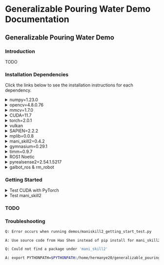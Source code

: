 # Generalizable Pouring Water Demo Documentation

## Generalizable Pouring Water Demo

### Introduction

TODO

### Installation Dependencies

Click the links below to see the installation instructions for each dependency.

<details>

<summary>numpy=1.23.0</summary>

NumPy, short for "Numerical Python," is a fundamental Python library that provides support for large, multi-dimensional arrays and matrices, as well as a collection of high-level mathematical functions to operate on these arrays. It serves as a cornerstone for numerical and scientific computing in Python, enabling efficient data manipulation, computation, and analysis. NumPy's array objects are more memory-efficient and faster than Python's built-in lists, making it a popular choice for tasks involving numerical data, such as data analysis, machine learning, and scientific research. Its versatility and extensive ecosystem of libraries make it an essential tool for data scientists, engineers, and researchers in various fields.

```bash
# Install numpy
pip install numpy
```

For more details, please refer to [numpy](https://numpy.org/).

</details>

<details>

<summary>opencv=4.8.0.76</summary>

OpenCV, or Open Source Computer Vision Library, is an open-source computer vision and machine learning software library widely used in various fields, including image and video processing, computer vision tasks, and robotics. It provides a comprehensive set of tools and functions for tasks such as image and video manipulation, object detection and tracking, facial recognition, and more. OpenCV is written in C++ and offers bindings for popular programming languages like Python, making it accessible to a broad community of developers and researchers for creating applications that involve visual data analysis and processing.

```bash
# Install opencv
pip install opencv-python
```

For more details, please refer to [opencv](https://opencv.org/).

</details>

<details>

<summary>mmcv=1.7.0</summary>

MMCV, short for "Multimodal Computing and Vision Library," is a fundamental and versatile library that serves as a cornerstone for computer vision research. It encompasses a wide range of essential functionalities, including image and video processing, image and annotation visualization, image transformation, support for various convolutional neural network (CNN) architectures, and high-quality implementations of common CUDA (Compute Unified Device Architecture) operations. By offering these comprehensive tools and capabilities, MMCV empowers researchers and developers to efficiently work on computer vision tasks, from data preprocessing and model development to performance optimization, making it an indispensable resource in the field of computer vision.

```bash
# Install mmcv
pip install -U openmim
mim install mmcv==1.7.0
```

```bash
# Check mmcv installation
pip show mmcv
```

For more details, please refer to [mmcv](https://github.com/open-mmlab/mmcv).

</details>

<details>

<summary>CUDA=11.7</summary>

NVIDIA CUDA (Compute Unified Device Architecture) is a parallel computing platform and application programming interface (API) developed by NVIDIA. It enables developers to harness the immense computational power of NVIDIA GPUs (Graphics Processing Units) for a wide range of tasks beyond traditional graphics rendering. CUDA allows programmers to write code that can execute in parallel on the GPU, making it well-suited for computationally intensive workloads such as scientific simulations, deep learning, and data processing. It provides a framework for creating highly efficient and scalable GPU-accelerated applications, making it a cornerstone technology in the field of high-performance computing and accelerating a wide range of scientific and industrial applications.

You can download CUDA from [here](https://developer.nvidia.com/cuda-toolkit), then install it according to the instructions. After installation, you can check the CUDA version by running the following commands:

```bash
export CUDA_PATH=/usr/local/cuda

# The following command should print a CUDA compiler version =11.7
${CUDA_PATH}/bin/nvcc --version

# The following command should output a valid gcc version
gcc --version

# Set CUDA environment variables because mani_skill2 soft-body simulation depends on only one GPU.
# Select the first CUDA device. Change 0 to other integer for other device.
export CUDA_VISIBLE_DEVICES=0
```

For more details, please refer to [CUDA](https://developer.nvidia.com/cuda-toolkit-archive).

</details>

<details>

<summary>torch=2.0.1</summary>

PyTorch, is an open-source machine learning library primarily developed by Facebook's AI Research lab (FAIR). It provides a flexible and efficient framework for building and training deep neural networks. Torch is particularly popular among researchers and practitioners in the fields of artificial intelligence and deep learning due to its dynamic computation graph, which makes it easier to define and modify complex neural network architectures. It also offers support for GPU acceleration, enabling faster training of deep learning models. PyTorch's user-friendly interface, extensive documentation, and active community make it a valuable tool for various machine learning tasks, including image and speech recognition, natural language processing, and reinforcement learning.

```bash
# Install torch 2.0.1 with CUDA 11.7 in conda[Recommended]
conda install pytorch torchvision torchaudio pytorch-cuda=11.7 -c pytorch -c nvidia
```

```bash
# Install torch 2.0.1 with CUDA 11.7 in pip[Not Recommended]
pip3 install torch torchvision torchaudio
```

For more details, please refer to [PyTorch](https://pytorch.org/).

</details>

<details>

<summary>vulkan</summary>

Vulkan is a high-performance, cross-platform graphics and compute API (Application Programming Interface) developed by the Khronos Group. It provides developers with low-level access to the GPU (Graphics Processing Unit), enabling them to efficiently leverage the full potential of modern graphics hardware. Vulkan offers greater control and flexibility compared to older graphics APIs like OpenGL, allowing for more efficient multi-threading, reduced driver overhead, and improved performance. It has gained popularity in the gaming and graphics development industry as it allows for better utilization of hardware resources, making it a preferred choice for creating visually stunning and high-performance applications and games on various platforms.

```bash
sudo apt-get install libvulkan1
sudo apt-get install vulkan-utils
vulkaninfo
```

For more details, please refer to [Vulkan](https://vulkan.lunarg.com/).

</details>

<details>

<summary>SAPIEN=2.2.2</summary>

SAPIEN is a state-of-the-art simulated environment designed for robotics research and development. Developed collaboratively by researchers from UCSD, Stanford, and SFU, SAPIEN offers a realistic and physics-rich setting to simulate complex robotic scenarios, particularly those involving articulated objects. It provides a comprehensive platform for tasks related to robotic vision and interaction, enabling researchers and developers to explore and test advanced algorithms and control strategies in a virtual environment before implementing them in the physical world. The ease of installation through pip makes it accessible to a wide range of users interested in advancing robotics technology and applications.

```bash
# Install SAPIEN
pip install sapien
```

For more details, please refer to [SAPIEN](https://sapien.ucsd.edu/).

</details>

<details>

<summary>mplib=0.0.8</summary>

mplib is a lightweight Python package designed for motion planning in robotics, notable for its independence from the Robot Operating System (ROS) and its straightforward setup process. With just a few lines of Python code, users can access a wide range of motion planning functionalities for robot manipulation tasks. MPlib simplifies the implementation of motion planning algorithms, allowing researchers and developers to quickly and efficiently design and test robotic motion plans, making it a valuable tool for those working on robotic manipulation projects.

```bash
# Install motion planning module
pip install mplib
```

For more details, please refer to [mplib](https://github.com/haosulab/MPlib).

</details>

<details>

<summary>mani_skill2=0.4.2</summary>

ManiSkill2 is a comprehensive benchmark for developing and evaluating robotic manipulation skills, supported by SAPIEN. It offers a versatile set of 20 predefined task categories, encompassing over 2000 diverse object models and a vast dataset of 4 million+ demonstration frames. What sets it apart is its ability to facilitate rapid learning of visual inputs, enabling a CNN-based policy to generate samples at an impressive rate of around 2000 frames per second using just one GPU and 16 processes on a standard workstation. Researchers and developers can utilize ManiSkill2 to explore and advance a wide spectrum of robotic learning algorithms, including 2D and 3D vision-based reinforcement learning, imitation learning, and sense-plan-act strategies.

```bash
# Install mani_skill2 with pip [NOT RECOMMENDED]
pip install mani-skill2
```

```bash
# Install mani_skill2 from source of Hao Shen[RECOMMENDED]
cd ManiSkill2 && pip install -e .
```

```bash
# Download the assets [optional]
python -m mani_skill2.utils.download_asset all
```

```bash
# Test after installation
# Wouldn't be working if you use source code from Hao Shen
python -m mani_skill2.examples.demo_random_action
```

It should show results like this:

```bash
info {'elapsed_steps': 197, 'is_obj_placed': False, 'is_robot_static': False, 'success': False}
reward 0.13719598497686514
terminated False
truncated False
info {'elapsed_steps': 198, 'is_obj_placed': False, 'is_robot_static': False, 'success': False}
reward 0.13144633949944368
terminated False
truncated False
info {'elapsed_steps': 199, 'is_obj_placed': False, 'is_robot_static': False, 'success': False}
reward 0.12609898907990486
terminated False
truncated True
info {'elapsed_steps': 200, 'is_obj_placed': False, 'is_robot_static': False, 'success': False}
```

* Move assets to package folder\[IF YOU USE PIP, NOT RECOMMENDED]

```bash
# Copy your assets under /generalizable_pouring_water_demo/ManiSkill2/mani_skill2/assets to folder below
cd ~/.local/lib/python3.8/site-packages/mani_skill2/assets
```

For more details, please refer to [ManiSkill2](https://github.com/haosulab/ManiSkill2).

* NVIDIA wrap for mani\_skill2 soft-body simulation

```bash
# Build warp.so
# If you encounter "ModuleNotFoundError: No module named 'warp'", please add warp_maniskill to the python path. 
export PYTHONPATH=/path/to/ManiSkill2/warp_maniskill:$PYTHONPATH
# warp.so is generated under warp_maniskill/warp/bin
python -m warp_maniskill.build_lib
```

For more details, please refer to [NVIDIA wrap](https://github.com/NVIDIA/warp) and [wrap for mani\_skill2](https://haosulab.github.io/ManiSkill2/getting\_started/installation.html#warp-maniskill2-version).

</details>

<details>

<summary>gymnasium=0.29.1</summary>

Gymnasium is an open source Python library for developing and comparing reinforcement learning algorithms by providing a standard API to communicate between learning algorithms and environments, as well as a standard set of environments compliant with that API.

```bash
# Install gymnasium
pip install gymnasium
pip install gym
```

For more details, please refer to [gymnasium](https://github.com/farama-foundation/gymnasium).

</details>

<details>

<summary>timm=0.9.7</summary>

Timm (short for "PyTorch Image Models") is an open-source library and repository of pre-trained computer vision models for deep learning tasks, primarily focused on image classification and related tasks. It is designed to work seamlessly with PyTorch, a popular deep learning framework. Timm provides a wide range of state-of-the-art convolutional neural networks (CNNs) and efficient model architectures, making it easier for researchers and practitioners to access and use powerful pre-trained models for various computer vision applications. This library simplifies the process of experimenting with and deploying deep learning models in PyTorch, helping users achieve better results and save time in their image analysis projects.

```bash
# Install timm
pip install timm
```

For more details, please refer to [timm](https://github.com/huggingface/pytorch-image-models).

</details>

<details>

<summary>ROS1 Noetic</summary>

```bash
# Install ROS1 Noetic
wget -O $HOME/ros1_noetic_install.sh https://raw.githubusercontent.com/auromix/ros-install-one-click/main/ros1_noetic_install.sh && sudo chmod +x $HOME/ros1_noetic_install.sh && sudo bash $HOME/ros1_noetic_install.sh && rm $HOME/ros1_noetic_install.sh
```

```bash
# Install Moveit
wget -O $HOME/moveit1_install.sh https://raw.githubusercontent.com/auromix/ros-install-one-click/main/moveit1_install.sh && sudo chmod +x $HOME/moveit1_install.sh && sudo bash $HOME/moveit1_install.sh && rm $HOME/moveit1_install.sh
```

For more details, please refer to [ROS](https://www.ros.org/).

</details>

<details>

<summary>pyrealsense2=2.54.1.5217</summary>

Pyrealsense2 is a software framework and API (Application Programming Interface) developed by Intel for their RealSense depth-sensing cameras and sensors. It provides developers with a set of tools and libraries to interact with RealSense devices, enabling them to capture depth, color, and infrared data, as well as perform various computer vision tasks such as object tracking, gesture recognition, and 3D scanning. Pyrealsense2 allows for the integration of RealSense technology into a wide range of applications, including robotics, augmented reality, virtual reality, and computer vision projects, making it a valuable resource for creating immersive and intelligent systems that can perceive and interact with the surrounding environment.

```
# Install pyrealsense2
pip install pyrealsense2
# For ROS
sudo apt install ros-noetic-realsense2-* 
```

For more details, please refer to [pyrealsense2](https://github.com/IntelRealSense/librealsense/blob/master/wrappers/python/readme.md).

</details>

<details>

<summary>galbot_ros &#x26; rm_robot</summary>

Dowload galbot\_ros & rm\_robot to your catkin workspace.

````bash
# Create a catkin workspace
mkdir -p galbot_ws/src
cd galbot_ws/src
# Download galbot_ros & rm_robot

```bash
# Install dependencies
rosdep install --from-paths src --ignore-src -r -y
# Build
catkin_make
````

</details>

### Getting Started

<details>

<summary>Test CUDA with PyTorch</summary>

#### Test CUDA with PyTorch

```bash
python3 demos/test_cuda_pytorch.py
```

</details>

<details>

<summary>Test mani_skill2</summary>

#### Test mani\_skill2

This code snippet accomplishes the following tasks: It sets up a simulated environment using Gym and a custom "mani\_skill2" environment for a robotic cube-picking task. The environment is configured with RGBD observations and PD joint position control. It then resets the environment with a specified random seed, initializes variables to track termination and truncation, and enters a loop where it randomly samples actions from the action space, executes them in the environment, and renders the visual display. This loop continues until the environment either terminates or is truncated. Finally, the code closes the environment. Essentially, this code demonstrates the basic interaction between an agent and a robotic simulation environment, where the agent takes random actions, observes the environment's responses, and renders the simulation for visualization.

```bash
# Wouldn't be working if you use source code from Hao Shen
# Would be working if you use pip install for mani_skill2

python3 demos/maniskill2_getting_start_test.py
```

</details>

### TODO

### Troubleshooting

```bash
Q: Error occurs when running demos/maniskill2_getting_start_test.py

A: Use source code from Hao Shen instead of pip install for mani_skill2
```

```bash
Q: Could not find a package under 'mani_skill2' 

A: export PYTHONPATH=$PYTHONPATH:/home/hermanye20/generalizable_pouring_water_demo/ManiSkill2
```
